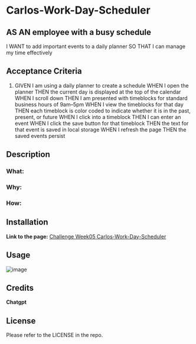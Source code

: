 # Carlos-Work-Day-Scheduler
## AS AN employee with a busy schedule
I WANT to add important events to a daily planner
SO THAT I can manage my time effectively

## Acceptance Criteria

1. GIVEN I am using a daily planner to create a schedule
WHEN I open the planner
THEN the current day is displayed at the top of the calendar
WHEN I scroll down
THEN I am presented with timeblocks for standard business hours of 9am&ndash;5pm
WHEN I view the timeblocks for that day
THEN each timeblock is color coded to indicate whether it is in the past, present, or future
WHEN I click into a timeblock
THEN I can enter an event
WHEN I click the save button for that timeblock
THEN the text for that event is saved in local storage
WHEN I refresh the page
THEN the saved events persist


## Description


### What:


### Why:

### How:



## Installation
**Link to the page:** [Challenge Week05 Carlos-Work-Day-Scheduler](![image](https://github.com/carlosamorales/Carlos-Work-Day-Scheduler/assets/7796766/93036d1f-b3c5-448e-8904-bbdac2762d7e))


## Usage


![image](https://github.com/carlosamorales/Carlos-Timed-Quiz/assets/7796766/1a39fe15-54bf-4beb-9b20-3c7dd6642540)




## Credits

**Chatgpt**

## License
Please refer to the LICENSE in the repo.
